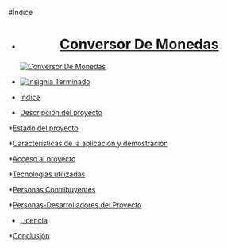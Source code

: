 #Índice
* [<h1 align="center"> Conversor De Monedas</h1>
![Conversor De Monedas](https://github.com/user-attachments/assets/5013c32e-0f14-46cc-9987-40f882966912)](#Título-e-imagen-de-portada)


* [![insignia Terminado](https://img.shields.io/badge/Estado-Terminado-green)](#insignias)

* [Índice](#índice)

* [Descripción del proyecto](#descripción-del-proyecto)

*[Estado del proyecto](#Estado-del-proyecto)

*[Características de la aplicación y demostración](#Características-de-la-aplicación-y-demostración)

*[Acceso al proyecto](#acceso-proyecto)

*[Tecnologías utilizadas](#tecnologías-utilizadas)

*[Personas Contribuyentes](#personas-contribuyentes)

*[Personas-Desarrolladores del Proyecto](#personas-desarrolladores)

* [Licencia](#licencia)

*[Conclusión](#conclusión)
